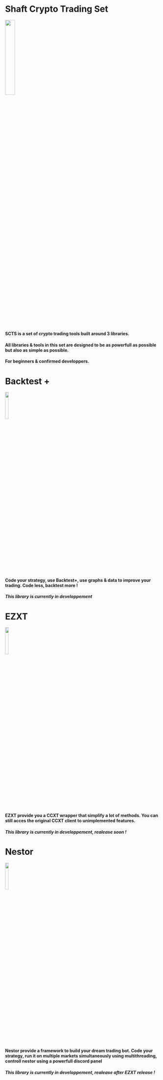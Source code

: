 # Shaft Crypto Trading Set

<img heigh=auto width=25% src="https://github.com/Shaft-3796/Shaft-Crypto-Suit/blob/main/src/SCTS.png">

#

#### SCTS is a set of crypto trading tools built around 3 libraries.

#### All libraries & tools in this set are designed to be as powerfull as possible but also as simple as possible.

#### For beginners & confirmed developpers.

# Backtest +

<img heigh=auto width=15% src="https://github.com/Shaft-3796/Shaft-Crypto-Suit/blob/main/src/BacktestPlus.png">

#### Code your strategy, use Backtest+, use graphs & data to improve your trading. Code less, backtest more !

##### This library is currently in developpement

# EZXT

<img heigh=auto width=15% src="https://github.com/Shaft-3796/Shaft-Crypto-Suit/blob/main/src/Ezxt.png">

#### EZXT provide you a CCXT wrapper that simplify a lot of methods. You can still acces the original CCXT client to unimplemented features.

##### This library is currently in developpement, realease soon !

# Nestor

<img heigh=auto width=15% src="https://github.com/Shaft-3796/Shaft-Crypto-Suit/blob/main/src/Nestor.png">

#### Nestor provide a framework to build your dream trading bot. Code your strategy, run it on multiple markets simultaneously using multithreading, controll nestor using a powerfull discord panel

##### This library is currently in developpement, realease after EZXT release !


